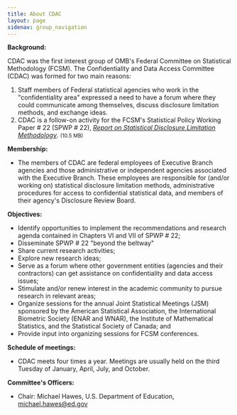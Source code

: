 ```yaml
---
title: About CDAC
layout: page
sidenav: group_navigation
---
```

<p><strong>Background:</strong></p>
<p>CDAC was the first interest group of OMB's Federal Committee on Statistical Methodology (FCSM). The Confidentiality and Data Access Committee (CDAC) was formed for two main reasons:</p>
<ol>
<li>Staff members of Federal statistical agencies who work in the "confidentiality area" expressed a need to have a forum where they could communicate among themselves, discuss disclosure limitation methods, and exchange ideas.</li>
<li>CDAC is a follow-on activity for the FCSM's Statistical Policy Working Paper # 22 (SPWP # 22), <a href="../../assets/docs/SPWP22_rev.pdf" target="_blank"><em>Report on Statistical Disclosure Limitation Methodology</em></a>.  <small> (10.5 MB)</small></li><!-----------SPWP22_rev.pdf-->
</ol>
<p><strong>Membership:</strong></p>
<ul>
<li>The members of CDAC are federal employees of Executive Branch agencies and those administrative or independent agencies associated with the Executive Branch. These employees are responsible for (and/or working on) statistical disclosure limitation methods, administrative procedures for access to confidential statistical data, and members of their agency's Disclosure Review Board.</li>
</ul>
<p><strong>Objectives:</strong></p>
<ul>
<li>Identify opportunities to implement the recommendations and research agenda contained in Chapters VI and VII of SPWP # 22;</li>
<li>Disseminate SPWP # 22 "beyond the beltway"</li>
<li>Share current research activities;</li>
<li>Explore new research ideas;</li>
<li>Serve as a forum where other government entities (agencies and their contractors) can get assistance on confidentiality and data access issues;</li>
<li>Stimulate and/or renew interest in the academic community to pursue research in relevant areas;</li>
<li>Organize sessions for the annual Joint Statistical Meetings (JSM) sponsored by the American Statistical Association, the International Biometric Society (ENAR and WNAR), the Institute of Mathematical Statistics, and the Statistical Society of Canada; and</li>
<li>Provide input into organizing sessions for FCSM conferences.</li>
</ul>
<p><strong>Schedule of meetings:</strong></p>
<ul>
<li>CDAC meets four times a year. Meetings are usually held on the third Tuesday of January, April, July, and October.</li>
</ul>
<p><strong>Committee's Officers:</strong></p>
<ul>

<li>Chair: Michael Hawes, U.S. Department of Education, <a href="mailto:michael.hawes@ed.gov">michael.hawes@ed.gov</a></li>
</ul>